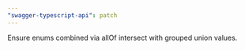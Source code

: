 ```yaml
---
"swagger-typescript-api": patch
---
```


Ensure enums combined via allOf intersect with grouped union values.
